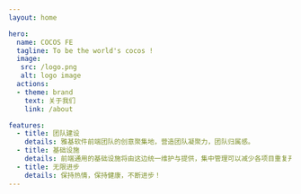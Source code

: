 ```yaml
---
layout: home

hero: 
  name: COCOS FE
  tagline: To be the world's cocos !
  image: 
   src: /logo.png
   alt: logo image
  actions:
  - theme: brand
    text: 关于我们
    link: /about

features:
  - title: 团队建设
    details: 雅基软件前端团队的创意聚集地，营造团队凝聚力，团队归属感。
  - title: 基础设施
    details: 前端通用的基础设施将由这边统一维护与提供，集中管理可以减少各项目重复开发的成本，技术资产可以得到更好的沉淀。
  - title: 无限进步
    details: 保持热情，保持健康，不断进步！
--- 
```


<style>
.image-container .VPImage {
  max-height: 200px!important;
  margin-bottom: 20px;
}
</style>